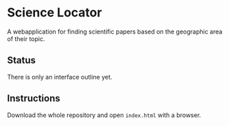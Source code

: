 Science Locator
===============

A webapplication for finding scientific papers based on the geographic area of their topic.

Status
------

There is only an interface outline yet.

Instructions
------------

Download the whole repository and open `index.html` with a browser.
